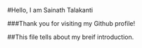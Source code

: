 #Hello, I am Sainath Talakanti

###Thank you for visiting my Github profile!

##This file tells about my breif introduction.

